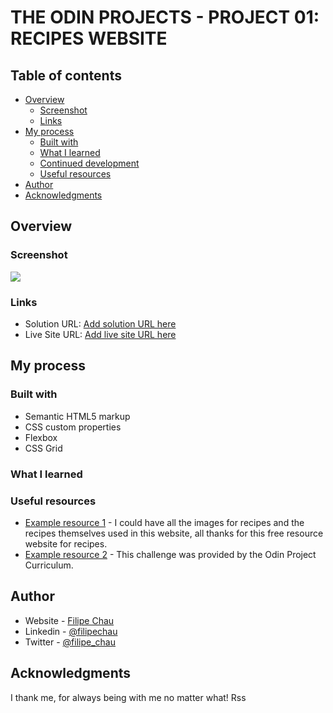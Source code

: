 # THE ODIN PROJECTS - PROJECT 01: RECIPES WEBSITE


## Table of contents

- [Overview](#overview)
  - [Screenshot](#screenshot)
  - [Links](#links)
- [My process](#my-process)
  - [Built with](#built-with)
  - [What I learned](#what-i-learned)
  - [Continued development](#continued-development)
  - [Useful resources](#useful-resources)
- [Author](#author)
- [Acknowledgments](#acknowledgments)


## Overview

### Screenshot

![](./screenshot.jpg)

### Links

- Solution URL: [Add solution URL here](https://your-solution-url.com)
- Live Site URL: [Add live site URL here](https://your-live-site-url.com)

## My process

### Built with

- Semantic HTML5 markup
- CSS custom properties
- Flexbox
- CSS Grid

### What I learned


### Useful resources

- [Example resource 1](https://www.allrecipes.com/) - I could have all the images for recipes and the recipes themselves used in this website, all thanks for this free resource website for recipes.
- [Example resource 2](https://www.theodinproject.com/) - This challenge was provided by the Odin Project Curriculum.


## Author

- Website - [Filipe Chau](https://filipe-chau.github.io/MyPortfolio/)
- Linkedin - [@filipechau](https://www.linkedin.com/in/filipe-chau-b25820211/)
- Twitter - [@filipe_chau](https://twitter.com/filipe_chau/)



## Acknowledgments

I thank me, for always being with me no matter what! Rss

